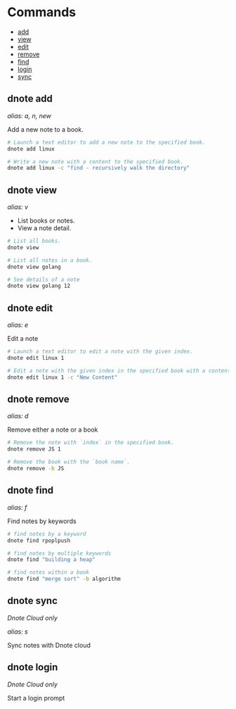 # Commands

- [add](#dnote-add)
- [view](#dnote-view)
- [edit](#dnote-edit)
- [remove](#dnote-remove)
- [find](#dnote-find)
- [login](#dnote-login)
- [sync](#dnote-sync)

## dnote add

_alias: a, n, new_

Add a new note to a book.

```bash
# Launch a text editor to add a new note to the specified book.
dnote add linux

# Write a new note with a content to the specified book.
dnote add linux -c "find - recursively walk the directory"
```

## dnote view

_alias: v_

- List books or notes.
- View a note detail.

```bash
# List all books.
dnote view

# List all notes in a book.
dnote view golang

# See details of a note
dnote view golang 12
```

## dnote edit

_alias: e_

Edit a note

```bash
# Launch a text editor to edit a note with the given index.
dnote edit linux 1

# Edit a note with the given index in the specified book with a content.
dnote edit linux 1 -c "New Content"
```

## dnote remove

_alias: d_

Remove either a note or a book

```bash
# Remove the note with `index` in the specified book.
dnote remove JS 1

# Remove the book with the `book name`.
dnote remove -b JS
```

## dnote find

_alias: f_

Find notes by keywords

```bash
# find notes by a keyword
dnote find rpoplpush

# find notes by multiple keywords
dnote find "building a heap"

# find notes within a book
dnote find "merge sort" -b algorithm
```

## dnote sync

_Dnote Cloud only_

_alias: s_

Sync notes with Dnote cloud

## dnote login

_Dnote Cloud only_

Start a login prompt
